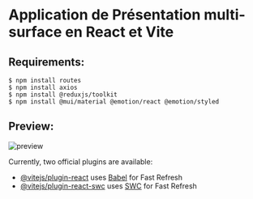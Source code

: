 # Application de Présentation multi-surface en React et Vite  
## Requirements:  
``` $ npm install routes ```  
``` $ npm install axios ```  
``` $ npm install @reduxjs/toolkit ```  
``` $ npm install @mui/material @emotion/react @emotion/styled ```  

## Preview:  
![preview](./src/assets/preview.png)  
  
Currently, two official plugins are available:  

- [@vitejs/plugin-react](https://github.com/vitejs/vite-plugin-react/blob/main/packages/plugin-react/README.md) uses [Babel](https://babeljs.io/) for Fast Refresh
- [@vitejs/plugin-react-swc](https://github.com/vitejs/vite-plugin-react-swc) uses [SWC](https://swc.rs/) for Fast Refresh
